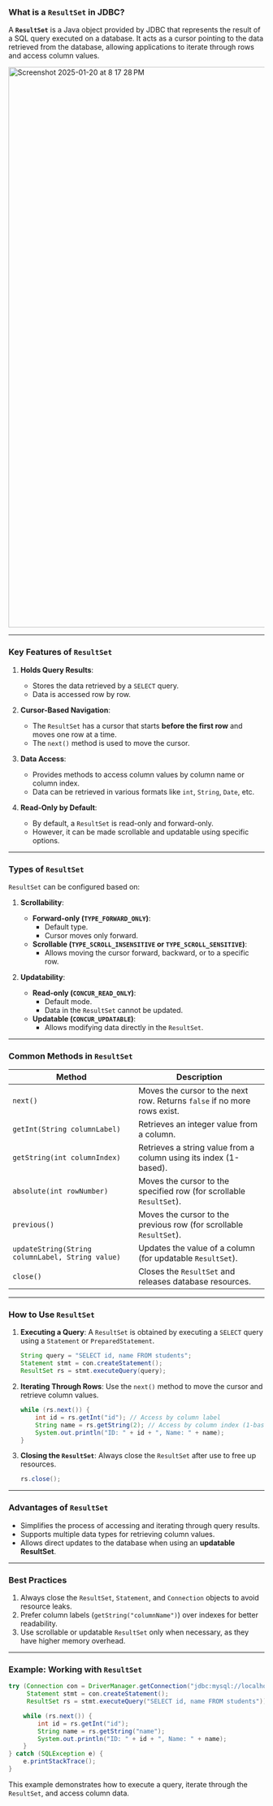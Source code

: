 ### **What is a `ResultSet` in JDBC?**

A **`ResultSet`** is a Java object provided by JDBC that represents the result of a SQL query executed on a database. It acts as a cursor pointing to the data retrieved from the database, allowing applications to iterate through rows and access column values.

<img width="1104" alt="Screenshot 2025-01-20 at 8 17 28 PM" src="https://github.com/user-attachments/assets/c6294bbc-9203-4a7a-bfea-5c386e2f2dce" />

---

### **Key Features of `ResultSet`**
1. **Holds Query Results**:
   - Stores the data retrieved by a `SELECT` query.
   - Data is accessed row by row.

2. **Cursor-Based Navigation**:
   - The `ResultSet` has a cursor that starts **before the first row** and moves one row at a time.
   - The `next()` method is used to move the cursor.

3. **Data Access**:
   - Provides methods to access column values by column name or column index.
   - Data can be retrieved in various formats like `int`, `String`, `Date`, etc.

4. **Read-Only by Default**:
   - By default, a `ResultSet` is read-only and forward-only.
   - However, it can be made scrollable and updatable using specific options.

---

### **Types of `ResultSet`**
`ResultSet` can be configured based on:
1. **Scrollability**:
   - **Forward-only (`TYPE_FORWARD_ONLY`)**:
     - Default type.
     - Cursor moves only forward.
   - **Scrollable (`TYPE_SCROLL_INSENSITIVE` or `TYPE_SCROLL_SENSITIVE`)**:
     - Allows moving the cursor forward, backward, or to a specific row.

2. **Updatability**:
   - **Read-only (`CONCUR_READ_ONLY`)**:
     - Default mode.
     - Data in the `ResultSet` cannot be updated.
   - **Updatable (`CONCUR_UPDATABLE`)**:
     - Allows modifying data directly in the `ResultSet`.

---

### **Common Methods in `ResultSet`**

| **Method**                  | **Description**                                                   |
|-----------------------------|-------------------------------------------------------------------|
| `next()`                    | Moves the cursor to the next row. Returns `false` if no more rows exist. |
| `getInt(String columnLabel)`| Retrieves an integer value from a column.                        |
| `getString(int columnIndex)`| Retrieves a string value from a column using its index (1-based). |
| `absolute(int rowNumber)`   | Moves the cursor to the specified row (for scrollable `ResultSet`). |
| `previous()`                | Moves the cursor to the previous row (for scrollable `ResultSet`). |
| `updateString(String columnLabel, String value)` | Updates the value of a column (for updatable `ResultSet`). |
| `close()`                   | Closes the `ResultSet` and releases database resources.          |

---

### **How to Use `ResultSet`**
1. **Executing a Query**:
   A `ResultSet` is obtained by executing a `SELECT` query using a `Statement` or `PreparedStatement`.

   ```java
   String query = "SELECT id, name FROM students";
   Statement stmt = con.createStatement();
   ResultSet rs = stmt.executeQuery(query);
   ```

2. **Iterating Through Rows**:
   Use the `next()` method to move the cursor and retrieve column values.

   ```java
   while (rs.next()) {
       int id = rs.getInt("id"); // Access by column label
       String name = rs.getString(2); // Access by column index (1-based)
       System.out.println("ID: " + id + ", Name: " + name);
   }
   ```

3. **Closing the `ResultSet`**:
   Always close the `ResultSet` after use to free up resources.

   ```java
   rs.close();
   ```

---

### **Advantages of `ResultSet`**
- Simplifies the process of accessing and iterating through query results.
- Supports multiple data types for retrieving column values.
- Allows direct updates to the database when using an **updatable ResultSet**.

---

### **Best Practices**
1. Always close the `ResultSet`, `Statement`, and `Connection` objects to avoid resource leaks.
2. Prefer column labels (`getString("columnName")`) over indexes for better readability.
3. Use scrollable or updatable `ResultSet` only when necessary, as they have higher memory overhead.

---

### Example: Working with `ResultSet`
```java
try (Connection con = DriverManager.getConnection("jdbc:mysql://localhost:3306/mydb", "user", "password");
     Statement stmt = con.createStatement();
     ResultSet rs = stmt.executeQuery("SELECT id, name FROM students")) {

    while (rs.next()) {
        int id = rs.getInt("id");
        String name = rs.getString("name");
        System.out.println("ID: " + id + ", Name: " + name);
    }
} catch (SQLException e) {
    e.printStackTrace();
}
```

This example demonstrates how to execute a query, iterate through the `ResultSet`, and access column data.
